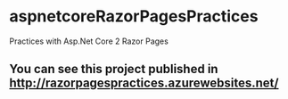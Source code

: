 # aspnetcoreRazorPagesPractices
Practices with Asp.Net Core 2 Razor Pages

## You can see this project published in http://razorpagespractices.azurewebsites.net/
